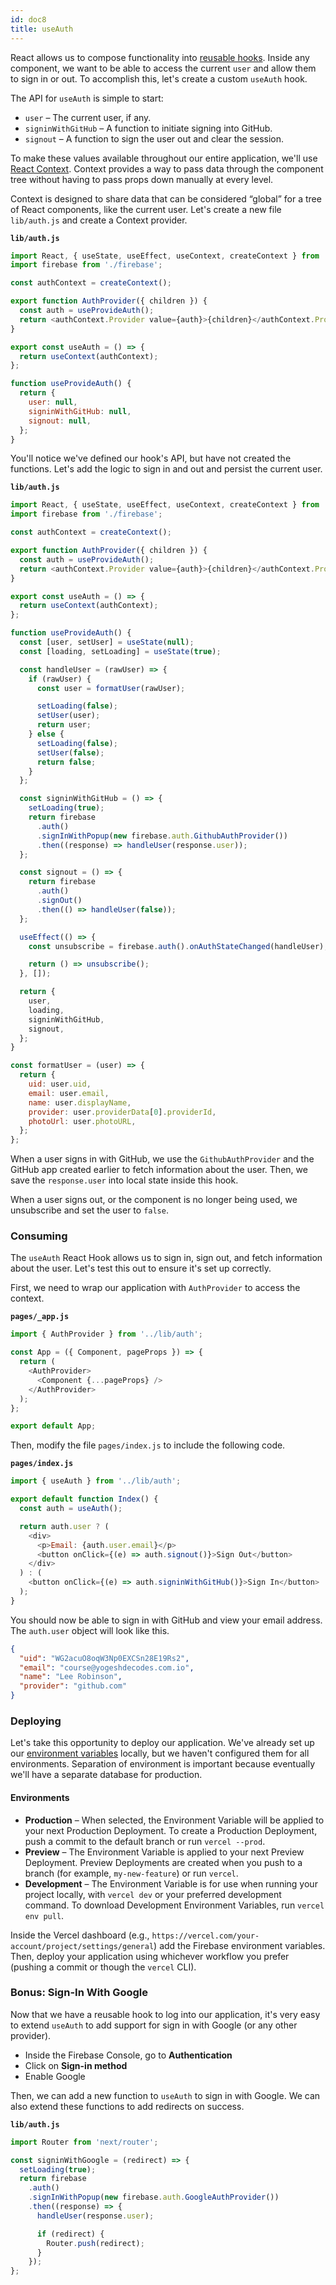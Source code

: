 ```yaml
---
id: doc8
title: useAuth
---
```


React allows us to compose functionality into [reusable hooks](https://reactjs.org/docs/hooks-intro.html). Inside any component, we want to be able to access the current `user` and allow them to sign in or out. To accomplish this, let's create a custom `useAuth` hook.

The API for `useAuth` is simple to start:

- `user` – The current user, if any.
- `signinWithGitHub` – A function to initiate signing into GitHub.
- `signout` – A function to sign the user out and clear the session.

To make these values available throughout our entire application, we'll use [React Context](https://reactjs.org/docs/context.html). Context provides a way to pass data through the component tree without having to pass props down manually at every level.

Context is designed to share data that can be considered “global” for a tree of React components, like the current user. Let's create a new file `lib/auth.js` and create a Context provider.

**`lib/auth.js`**

```javascript {11,12,13}
import React, { useState, useEffect, useContext, createContext } from 'react';
import firebase from './firebase';

const authContext = createContext();

export function AuthProvider({ children }) {
  const auth = useProvideAuth();
  return <authContext.Provider value={auth}>{children}</authContext.Provider>;
}

export const useAuth = () => {
  return useContext(authContext);
};

function useProvideAuth() {
  return {
    user: null,
    signinWithGitHub: null,
    signout: null,
  };
}
```

You'll notice we've defined our hook's API, but have not created the functions. Let's add the logic to sign in and out and persist the current user.

**`lib/auth.js`**

```javascript
import React, { useState, useEffect, useContext, createContext } from 'react';
import firebase from './firebase';

const authContext = createContext();

export function AuthProvider({ children }) {
  const auth = useProvideAuth();
  return <authContext.Provider value={auth}>{children}</authContext.Provider>;
}

export const useAuth = () => {
  return useContext(authContext);
};

function useProvideAuth() {
  const [user, setUser] = useState(null);
  const [loading, setLoading] = useState(true);

  const handleUser = (rawUser) => {
    if (rawUser) {
      const user = formatUser(rawUser);

      setLoading(false);
      setUser(user);
      return user;
    } else {
      setLoading(false);
      setUser(false);
      return false;
    }
  };

  const signinWithGitHub = () => {
    setLoading(true);
    return firebase
      .auth()
      .signInWithPopup(new firebase.auth.GithubAuthProvider())
      .then((response) => handleUser(response.user));
  };

  const signout = () => {
    return firebase
      .auth()
      .signOut()
      .then(() => handleUser(false));
  };

  useEffect(() => {
    const unsubscribe = firebase.auth().onAuthStateChanged(handleUser);

    return () => unsubscribe();
  }, []);

  return {
    user,
    loading,
    signinWithGitHub,
    signout,
  };
}

const formatUser = (user) => {
  return {
    uid: user.uid,
    email: user.email,
    name: user.displayName,
    provider: user.providerData[0].providerId,
    photoUrl: user.photoURL,
  };
};
```

When a user signs in with GitHub, we use the `GithubAuthProvider` and the GitHub app created earlier to fetch information about the user. Then, we save the `response.user` into local state inside this hook.

When a user signs out, or the component is no longer being used, we unsubscribe and set the user to `false`.

### Consuming

The `useAuth` React Hook allows us to sign in, sign out, and fetch information about the user. Let's test this out to ensure it's set up correctly.

First, we need to wrap our application with `AuthProvider` to access the context.

**`pages/_app.js`**

```javascript
import { AuthProvider } from '../lib/auth';

const App = ({ Component, pageProps }) => {
  return (
    <AuthProvider>
      <Component {...pageProps} />
    </AuthProvider>
  );
};

export default App;
```

Then, modify the file `pages/index.js` to include the following code.

**`pages/index.js`**

```javascript
import { useAuth } from '../lib/auth';

export default function Index() {
  const auth = useAuth();

  return auth.user ? (
    <div>
      <p>Email: {auth.user.email}</p>
      <button onClick={(e) => auth.signout()}>Sign Out</button>
    </div>
  ) : (
    <button onClick={(e) => auth.signinWithGitHub()}>Sign In</button>
  );
}
```

You should now be able to sign in with GitHub and view your email address. The `auth.user` object will look like this.

```json
{
  "uid": "WG2acuO8oqW3Np0EXCSn28E19Rs2",
  "email": "course@yogeshdecodes.com.io",
  "name": "Lee Robinson",
  "provider": "github.com"
}
```

### Deploying

Let's take this opportunity to deploy our application.
We've already set up our [environment variables](https://vercel.com/docs/v2/build-step#environment-variables) locally, but we haven't configured them for all environments. Separation of environment is important because eventually we'll have a separate database for production.

#### Environments

- **Production** – When selected, the Environment Variable will be applied to your next Production Deployment. To create a Production Deployment, push a commit to the default branch or run `vercel --prod`.
- **Preview** – The Environment Variable is applied to your next Preview Deployment. Preview Deployments are created when you push to a branch (for example, `my-new-feature`) or run `vercel`.
- **Development** – The Environment Variable is for use when running your project locally, with `vercel dev` or your preferred development command. To download Development Environment Variables, run `vercel env pull`.

Inside the Vercel dashboard (e.g., `https://vercel.com/your-account/project/settings/general`) add the Firebase environment variables. Then, deploy your application using whichever workflow you prefer (pushing a commit or though the `vercel` CLI).

### Bonus: Sign-In With Google

Now that we have a reusable hook to log into our application, it's very easy to extend `useAuth` to add support for sign in with Google (or any other provider).

- Inside the Firebase Console, go to **Authentication**
- Click on **Sign-in method**
- Enable Google

Then, we can add a new function to `useAuth` to sign in with Google. We can also extend these functions to add redirects on success.

**`lib/auth.js`**

```js
import Router from 'next/router';

const signinWithGoogle = (redirect) => {
  setLoading(true);
  return firebase
    .auth()
    .signInWithPopup(new firebase.auth.GoogleAuthProvider())
    .then((response) => {
      handleUser(response.user);

      if (redirect) {
        Router.push(redirect);
      }
    });
};
```

